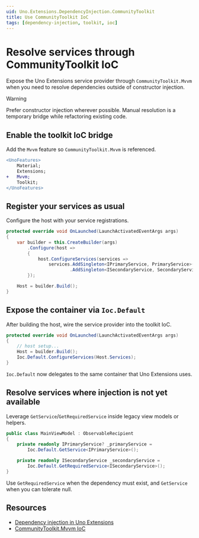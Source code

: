 ```yaml
---
uid: Uno.Extensions.DependencyInjection.CommunityToolkit
title: Use CommunityToolkit IoC
tags: [dependency-injection, toolkit, ioc]
---
```

# Resolve services through CommunityToolkit IoC

Expose the Uno Extensions service provider through `CommunityToolkit.Mvvm` when you need to resolve dependencies outside of constructor injection.

> [!WARNING]
> Prefer constructor injection wherever possible. Manual resolution is a temporary bridge while refactoring existing code.

## Enable the toolkit IoC bridge

Add the `Mvvm` feature so `CommunityToolkit.Mvvm` is referenced.

```diff
<UnoFeatures>
    Material;
    Extensions;
+   Mvvm;
    Toolkit;
</UnoFeatures>
```

## Register your services as usual

Configure the host with your service registrations.

```csharp
protected override void OnLaunched(LaunchActivatedEventArgs args)
{
    var builder = this.CreateBuilder(args)
        .Configure(host =>
        {
            host.ConfigureServices(services =>
                services.AddSingleton<IPrimaryService, PrimaryService>()
                        .AddSingleton<ISecondaryService, SecondaryService>());
        });

    Host = builder.Build();
}
```

## Expose the container via `Ioc.Default`

After building the host, wire the service provider into the toolkit IoC.

```csharp
protected override void OnLaunched(LaunchActivatedEventArgs args)
{
    // host setup...
    Host = builder.Build();
    Ioc.Default.ConfigureServices(Host.Services);
}
```

`Ioc.Default` now delegates to the same container that Uno Extensions uses.

## Resolve services where injection is not yet available

Leverage `GetService`/`GetRequiredService` inside legacy view models or helpers.

```csharp
public class MainViewModel : ObservableRecipient
{
    private readonly IPrimaryService? _primaryService =
        Ioc.Default.GetService<IPrimaryService>();

    private readonly ISecondaryService _secondaryService =
        Ioc.Default.GetRequiredService<ISecondaryService>();
}
```

Use `GetRequiredService` when the dependency must exist, and `GetService` when you can tolerate null.

## Resources

- [Dependency injection in Uno Extensions](xref:Uno.Extensions.DependencyInjection.HowToDependencyInjection)
- [CommunityToolkit.Mvvm IoC](https://learn.microsoft.com/dotnet/communitytoolkit/mvvm/ioc)
